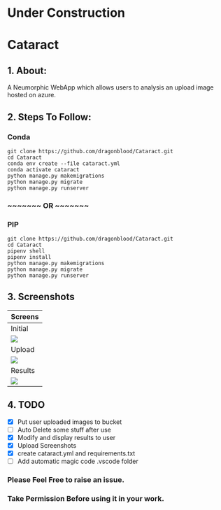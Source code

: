 # Under Construction
# Cataract
## 1. About:

A Neumorphic WebApp which allows users to analysis an upload image hosted on azure.

## 2. Steps To Follow:

### Conda
```
git clone https://github.com/dragonblood/Cataract.git
cd Cataract
conda env create --file cataract.yml
conda activate cataract
python manage.py makemigrations
python manage.py migrate
python manage.py runserver
```
### ~~~~~~~ OR ~~~~~~~

### PIP
```
git clone https://github.com/dragonblood/Cataract.git
cd Cataract
pipenv shell
pipenv install
python manage.py makemigrations
python manage.py migrate
python manage.py runserver
```

## 3. Screenshots
| Screens |
|----------------|
|Initial|
|<img src="https://github.com/dragonblood/Cataract/screenshots/initial.png"/>|
|Upload|
|<img src="https://github.com/dragonblood/Cataract/screenshots/upload.png"/>|
|Results|
|<img src="https://github.com/dragonblood/Cataract/screenshots/results.png"/>|

## 4. TODO
- [x] Put user uploaded images to bucket
- [ ] Auto Delete some stuff after use
- [x] Modify and display results to user
- [x] Upload Screenshots
- [x] create cataract.yml and requirements.txt
- [ ] Add automatic magic code .vscode folder

### Please Feel Free to raise an issue.
### Take Permission Before using it in your work.

